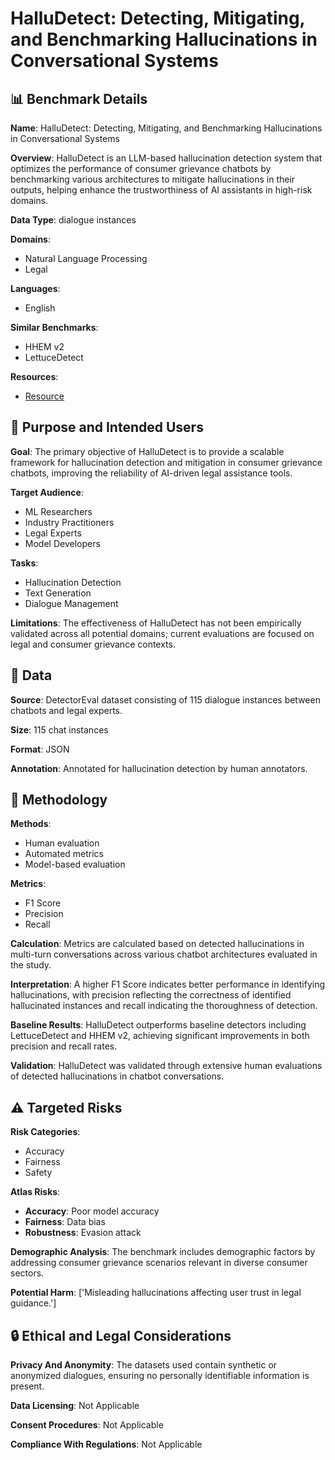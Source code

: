 # HalluDetect: Detecting, Mitigating, and Benchmarking Hallucinations in Conversational Systems

## 📊 Benchmark Details

**Name**: HalluDetect: Detecting, Mitigating, and Benchmarking Hallucinations in Conversational Systems

**Overview**: HalluDetect is an LLM-based hallucination detection system that optimizes the performance of consumer grievance chatbots by benchmarking various architectures to mitigate hallucinations in their outputs, helping enhance the trustworthiness of AI assistants in high-risk domains.

**Data Type**: dialogue instances

**Domains**:
- Natural Language Processing
- Legal

**Languages**:
- English

**Similar Benchmarks**:
- HHEM v2
- LettuceDetect

**Resources**:
- [Resource](https://arxiv.org/abs/2509.11619)

## 🎯 Purpose and Intended Users

**Goal**: The primary objective of HalluDetect is to provide a scalable framework for hallucination detection and mitigation in consumer grievance chatbots, improving the reliability of AI-driven legal assistance tools.

**Target Audience**:
- ML Researchers
- Industry Practitioners
- Legal Experts
- Model Developers

**Tasks**:
- Hallucination Detection
- Text Generation
- Dialogue Management

**Limitations**: The effectiveness of HalluDetect has not been empirically validated across all potential domains; current evaluations are focused on legal and consumer grievance contexts.

## 💾 Data

**Source**: DetectorEval dataset consisting of 115 dialogue instances between chatbots and legal experts.

**Size**: 115 chat instances

**Format**: JSON

**Annotation**: Annotated for hallucination detection by human annotators.

## 🔬 Methodology

**Methods**:
- Human evaluation
- Automated metrics
- Model-based evaluation

**Metrics**:
- F1 Score
- Precision
- Recall

**Calculation**: Metrics are calculated based on detected hallucinations in multi-turn conversations across various chatbot architectures evaluated in the study.

**Interpretation**: A higher F1 Score indicates better performance in identifying hallucinations, with precision reflecting the correctness of identified hallucinated instances and recall indicating the thoroughness of detection.

**Baseline Results**: HalluDetect outperforms baseline detectors including LettuceDetect and HHEM v2, achieving significant improvements in both precision and recall rates.

**Validation**: HalluDetect was validated through extensive human evaluations of detected hallucinations in chatbot conversations.

## ⚠️ Targeted Risks

**Risk Categories**:
- Accuracy
- Fairness
- Safety

**Atlas Risks**:
- **Accuracy**: Poor model accuracy
- **Fairness**: Data bias
- **Robustness**: Evasion attack

**Demographic Analysis**: The benchmark includes demographic factors by addressing consumer grievance scenarios relevant in diverse consumer sectors.

**Potential Harm**: ['Misleading hallucinations affecting user trust in legal guidance.']

## 🔒 Ethical and Legal Considerations

**Privacy And Anonymity**: The datasets used contain synthetic or anonymized dialogues, ensuring no personally identifiable information is present.

**Data Licensing**: Not Applicable

**Consent Procedures**: Not Applicable

**Compliance With Regulations**: Not Applicable
